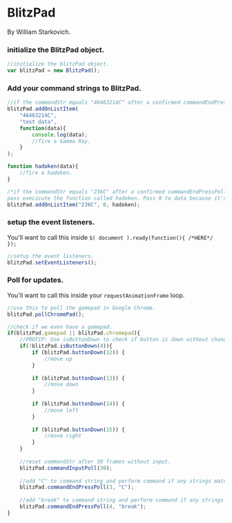 # BlitzPad
By William Starkovich.

### initialize the BlitzPad object.
```javascript
//initialize the blitzPad object.
var blitzPad = new BlitzPad();
```

### Add your command strings to BlitzPad.
```javascript
//if the commandStr equals "46463214C" after a confirmed commandEndPressPoll pass execicute the function below.
blitzPad.addOnListItem(
	"46463214C",
	"test data",
	function(data){
		console.log(data);
		//fire a Gamma Ray.
	}
);

function hadoken(data){
	//fire a hadoken.
}

/*if the commandStr equals "236C" after a confirmed commandEndPressPoll 
pass execicute the function called hadoken. Pass 0 to data because it's not used.*/
blitzPad.addOnListItem("236C", 0, hadoken);
```

### setup the event listeners.

You'll want to call this inside `$( document ).ready(function(){ /*HERE*/ });`

```javascript
//setup the event listeners.
blitzPad.setEventListeners();
```

### Poll for updates.

You'll want to call this inside your `requestAnimationFrame` loop.

```javascript
//use this to poll the gamepad in Google Chrome.
blitzPad.pollChromePad();

//check if we even have a gamepad.
if(blitzPad.gamepad || blitzPad.chromepad){
	//PROTIP: Use isButtonDown to check if button is down without changing the lastBtnValues of the button.
	if(!blitzPad.isButtonDown(4)){
		if (blitzPad.buttonDown(12)) {
			//move up
		}
		
		if (blitzPad.buttonDown(13)) {
			//move down
		}
		
		if (blitzPad.buttonDown(14)) {
			//move left
		}
		
		if (blitzPad.buttonDown(15)) {
			//move right
		}
	}
	
	//reset commandStr after 30 frames without input.
	blitzPad.commandInputPoll(30);
	
	//add "C" to command string and perform command if any strings match. set string to "" afterward.
	blitzPad.commandEndPressPoll(3, "C");
	
	//add "break" to command string and perform command if any strings match. set string to "" afterward.
	blitzPad.commandEndPressPoll(4, "break");
}
```